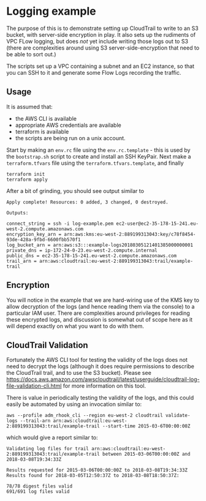 # Logging example

The purpose of this is to demonstrate setting up CloudTrail to write to an S3 bucket, with server-side encryption in play.
It also sets up the rudiments of VPC FLow logging, but does _not_ yet include writing those logs out to S3 (there are complexities around
  using S3 server-side-encryption that need to be able to sort out.)

The scripts set up a VPC containing a subnet and an EC2 instance, so that you can SSH to it and generate some Flow Logs recording the traffic.

## Usage
It is assumed that:
 - the AWS CLI is available
 - appropriate AWS credentials are available
 - terraform is available
 - the scripts are being run on a unix account.

Start by making an `env.rc` file using the `env.rc.template` - this is used by the `bootstrap.sh` script to create and install an SSH KeyPair.
Next make a `terraform.tfvars` file using the `terraform.tfvars.template`, and finally

```
terraform init
terraform apply
```

After a bit of grinding, you should see output similar to

```
Apply complete! Resources: 0 added, 3 changed, 0 destroyed.

Outputs:

connect_string = ssh -i log-example.pem ec2-user@ec2-35-178-15-241.eu-west-2.compute.amazonaws.com
encryption_key_arn = arn:aws:kms:eu-west-2:889199313043:key/c78f8454-93de-428a-9fbd-6600fbb570f1
log_bucket_arn = arn:aws:s3:::example-logs20180305121401385000000001
private_dns = ip-172-24-0-23.eu-west-2.compute.internal
public_dns = ec2-35-178-15-241.eu-west-2.compute.amazonaws.com
trail_arn = arn:aws:cloudtrail:eu-west-2:889199313043:trail/example-trail
```

## Encryption
You will notice in the example that we are hard-wiring use of the KMS key to allow decryption of the logs (and hence reading them via the console)
to a particular IAM user. There are complexities around privileges for reading these encrypted logs, and discussion is somewhat out of scope here
as it will depend exactly on what you want to do with them.

## CloudTrail Validation
Fortunately the AWS CLI tool for testing the validity of the logs does not need to decrypt the logs (although it does require permissions to describe the CloudTrail trail,
  and to use the S3 bucket). Please see https://docs.aws.amazon.com/awscloudtrail/latest/userguide/cloudtrail-log-file-validation-cli.html for more information on this
  tool.

There is value in periodically testing the validity of the logs, and this could easily be automated by using an invocation similar to:

```
aws --profile adm_rhook_cli --region eu-west-2 cloudtrail validate-logs --trail-arn arn:aws:cloudtrail:eu-west-2:889199313043:trail/example-trail --start-time 2015-03-6T00:00:00Z
```

which would give a report similar to:

```
Validating log files for trail arn:aws:cloudtrail:eu-west-2:889199313043:trail/example-trail between 2015-03-06T00:00:00Z and 2018-03-08T19:34:33Z

Results requested for 2015-03-06T00:00:00Z to 2018-03-08T19:34:33Z
Results found for 2018-03-05T12:50:37Z to 2018-03-08T18:50:37Z:

78/78 digest files valid
691/691 log files valid
```
